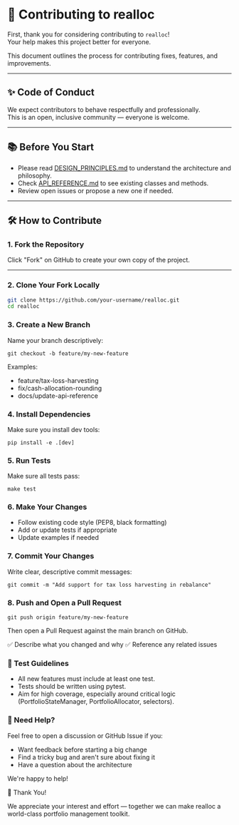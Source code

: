 # 🙌 Contributing to realloc

First, thank you for considering contributing to `realloc`!  
Your help makes this project better for everyone.

This document outlines the process for contributing fixes, features, and improvements.

---

## ✨ Code of Conduct

We expect contributors to behave respectfully and professionally.  
This is an open, inclusive community — everyone is welcome.

---

## 📚 Before You Start

- Please read [DESIGN_PRINCIPLES.md](DESIGN_PRINCIPLES.md) to understand the architecture and philosophy.
- Check [API_REFERENCE.md](API_REFERENCE.md) to see existing classes and methods.
- Review open issues or propose a new one if needed.

---

## 🛠 How to Contribute

### 1. Fork the Repository

Click "Fork" on GitHub to create your own copy of the project.

---

### 2. Clone Your Fork Locally

```bash
git clone https://github.com/your-username/realloc.git
cd realloc
```

### 3. Create a New Branch
Name your branch descriptively:

`git checkout -b feature/my-new-feature`

Examples:
* feature/tax-loss-harvesting
* fix/cash-allocation-rounding
* docs/update-api-reference

### 4. Install Dependencies
Make sure you install dev tools:

`pip install -e .[dev]`

### 5. Run Tests
Make sure all tests pass:

`make test`

### 6. Make Your Changes
* Follow existing code style (PEP8, black formatting)
* Add or update tests if appropriate
* Update examples if needed

### 7. Commit Your Changes
Write clear, descriptive commit messages:

`git commit -m "Add support for tax loss harvesting in rebalance"`

### 8. Push and Open a Pull Request
`git push origin feature/my-new-feature`

Then open a Pull Request against the main branch on GitHub.

✅ Describe what you changed and why
✅ Reference any related issues

### 🧪 Test Guidelines

* All new features must include at least one test.
* Tests should be written using pytest.
* Aim for high coverage, especially around critical logic (PortfolioStateManager, PortfolioAllocator, selectors).

### 💬 Need Help?

Feel free to open a discussion or GitHub Issue if you:

* Want feedback before starting a big change
* Find a tricky bug and aren't sure about fixing it
* Have a question about the architecture 

We're happy to help!

🚀 Thank You!

We appreciate your interest and effort — together we can make realloc a world-class portfolio management toolkit.